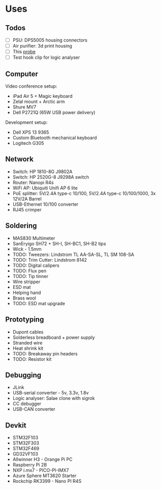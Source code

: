 Uses
====

Todos
-----

-   [ ] PSU: DPS5005 housing connectors
-   [ ] Air purifier: 3d print housing
-   [ ] This [probe]
-   [ ] Test hook clip for logic analyser

Computer
--------

Video conference setup:

-   iPad Air 5 + Magic keyboard
-   Zelal mount + Arctic arm
-   Shure MV7
-   Dell P2721Q (65W USB power delivery)

Development setup:

-   Dell XPS 13 9365
-   Custom Bluetooth mechanical keyboard
-   Logitech G305

Network
-------

-   Switch: HP 1810-8G J9802A
-   Switch: HP 2520G-8 J9298A switch
-   Router: Nanopi R4s
-   WiFi AP: Ubiquiti Unifi AP 6 lite
-   PoE splitter: 5V/2.4A type-c 10/100, 5V/2.4A type-c 10/100/1000, 3x
    12V/2A Barrel
-   USB-Ethernet 10/100 converter
-   RJ45 crimper

Soldering
---------

-   MAS830 Multimeter
-   SanEryigo SH72 + SH-I, SH-BC1, SH-B2 tips
-   Wick - 1.5mm
-   TODO: Tweezers: Lindstrom TL AA-SA-SL, TL SM 108-SA
-   TODO: Trim Cutter: Lindstrom 8142
-   TODO: Digital calipers
-   TODO: Flux pen
-   TODO: Tip tinner
-   Wire stripper
-   ESD mat
-   Helping hand
-   Brass wool
-   TODO: ESD mat upgrade

Prototyping
-----------

-   Dupont cables
-   Solderless breadboard + power supply
-   Stranded wire
-   Heat shrink kit
-   TODO: Breakaway pin headers
-   TODO: Resistor kit

Debugging
---------

-   JLink
-   USB-serial converter - 5v, 3.3v, 1.8v
-   Logic analyser: Salae clone with sigrok
-   CC debugger
-   USB-CAN converter

Devkit
------

-   STM32F103
-   STM32F303
-   STM32F469
-   GD32VF103
-   Allwinner H3 - Orange Pi PC
-   Raspberry Pi 2B
-   NXP i.mx7 - PICO-PI-IMX7
-   Azure Sphere MT3620 Starter
-   Rockchip RK3399 - Nano PI R4S

  [probe]: https://www.aliexpress.com/item/1005002438082521.html?spm=a2g0o.productlist.0.0.591949035g9GCo&algo_pvid=0bcd8842-af06-42c9-bc03-170e7ee93e4f&algo_exp_id=0bcd8842-af06-42c9-bc03-170e7ee93e4f-0&pdp_ext_f=%7B%22sku_id%22%3A%2212000020657517446%22%7D&pdp_npi=2%40dis%21HUF%2124172.17%2122238.3%21%21%212243.05%21%21%40210318b916641829026963227e24d2%2112000020657517446%21sea&curPageLogUid=gPE5Cobd91dy
